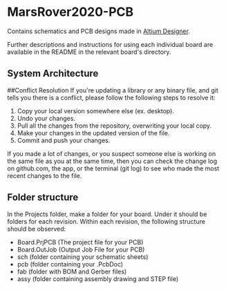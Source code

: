 # MarsRover2020-PCB
Contains schematics and PCB designs made in [Altium Designer](https://www.altium.com/). 

Further descriptions and instructions for using each individual board are available in the README in the relevant board's directory.


## System Architecture


##Conflict Resolution
If you're updating a library or any binary file, and git tells you there is a conflict, please follow the following steps to resolve it:
1. Copy your local version somewhere else (ex. desktop).
2. Undo your changes.
3. Pull all the changes from the repository, overwriting your local copy.
4. Make your changes in the updated version of the file.
5. Commit and push your changes.

If you made a lot of changes, or you suspect someone else is working on the same file as you at the same time, then you can check the change log on github.com, the app, or the terminal (git log) to see who made the most recent changes to the file.

## Folder structure
In the Projects folder, make a folder for your board. Under it should be folders for each revision. 
Within each revision, the following structure should be observed:
- Board.PrjPCB (The project file for your PCB)
- Board.OutJob (Output Job File for your PCB)
- sch (folder containing your schematic sheets)
- pcb (folder containing your .PcbDoc)
- fab (folder with BOM and Gerber files)
- assy (folder containing assembly drawing and STEP file)
